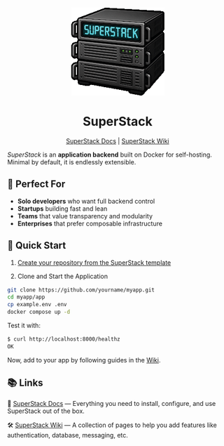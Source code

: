 <p align="center">
  <img alt="SuperStack logo" src="https://github.com/explodinglabs/superstack/blob/main/logo.png?raw=true" />
</p>

<h1 align="center">SuperStack</h1>

<p align="center">
  <a href="https://explodinglabs.com/superstack/">SuperStack Docs</a>
  | <a href="https://github.com/explodinglabs/superstack/wiki">SuperStack Wiki</a>
</p>

_SuperStack_ is an **application backend** built on Docker for self-hosting.
Minimal by default, it is endlessly extensible.

## 🎯 Perfect For

- **Solo developers** who want full backend control
- **Startups** building fast and lean
- **Teams** that value transparency and modularity
- **Enterprises** that prefer composable infrastructure

## 🚀 Quick Start

1. [Create your repository from the SuperStack template](https://github.com/explodinglabs/superstack/generate)

2. Clone and Start the Application

```sh
git clone https://github.com/yourname/myapp.git
cd myapp/app
cp example.env .env
docker compose up -d
```

Test it with:

```sh
$ curl http://localhost:8000/healthz
OK
```

Now, add to your app by following guides in the
[Wiki](https://github.com/explodinglabs/superstack/wiki).

## 📚 Links

📖 [SuperStack Docs](https://explodinglabs.com/superstack/) — Everything you
need to install, configure, and use SuperStack out of the box.

🛠️ [SuperStack Wiki](https://github.com/explodinglabs/superstack/wiki) — A
collection of pages to help you add features like authentication, database,
messaging, etc.
